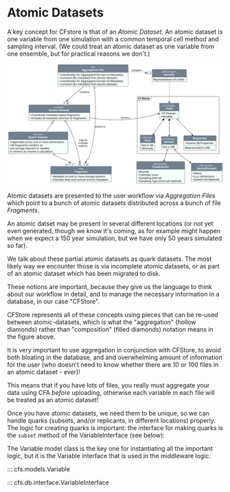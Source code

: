 # Atomic Datasets

A key concept for CFstore is that of an _Atomic Dataset_. An atomic dataset is one variable from one simulation with a common temporal cell method and sampling interval. (We could treat an
atomic dataset as one variable from one ensemble, but for practical reasons we don't.)

![file](diagrams/out/as-uml-definition.svg)

Atomic datasets are presented to the user workflow via _Aggregation Files_ which point to a bunch of atomic datasets distributed across a bunch of file _Fragments_.

An atomic datset may be present in several different locations (or not yet even generated, though we know it's coming, as for example might happen when we expect a 150 year simulation, but we have only 50 years simulated so far). 

We talk about these partial atomic datasets as quark datasets. The most likely way we encounter those is via incomplete atomic datasets, or as part of an atomic dataset which has been migrated to disk. 

These notions are important, because they give us the language to think about our workflow in detail, and to manage the necessary information in a database, in our case "CFStore".

CFStore represents all of these concepts using pieces that can be re-used between atomic-datasets, which is what the "aggregation" (hollow diamonds) rather than "composition" (filled diamonds) notation means in the figure above.

It is very important to use aggregation in conjunction with CFStore, to avoid both bloating in the database, and and overwhelming amount of information for the user (who doesn't need to know whether there are 10 or 100 files in an atomic dataset - ever)!

This means that if you have lots of files,  you really must aggregate your data using CFA _before_ uploading, otherwise each variable in each file will be treated as an atomic dataset!

Once you have atomic datasets, we need them to be unique, so we can handle quarks (subsets, and/or replicants, in different locations) properly. The logic for creating quarks is important: the interface for making quarks is the `subset` method of the VariableInterface (see below):

The Variable model class is the key one for instantiating all the important logic, but it is the Variable interface that is used in the middleware logic.

::: cfs.models.Variable

::: cfs.db.interface.VariableInterface